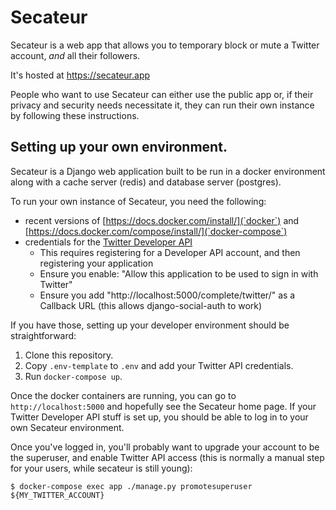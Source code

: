 # Secateur

Secateur is a web app that allows you to temporary block or mute a Twitter account, *and* all their followers.

It's hosted at https://secateur.app

People who want to use Secateur can either use the public app or, if their privacy and security needs necessitate it, they can run their own instance by following these instructions.

## Setting up your own environment.

Secateur is a Django web application built to be run in a docker environment along with a cache server (redis) and database server (postgres).

To run your own instance of Secateur, you need the following:

- recent versions of [https://docs.docker.com/install/](`docker`) and [https://docs.docker.com/compose/install/](`docker-compose`)
- credentials for the [Twitter Developer API](https://developer.twitter.com/)
   * This requires registering for a Developer API account, and then registering your application
   * Ensure you enable: "Allow this application to be used to sign in with Twitter"
   * Ensure you add "http://localhost:5000/complete/twitter/" as a Callback URL (this allows django-social-auth to work)

If you have those, setting up your developer environment should be straightforward:

1. Clone this repository.
2. Copy `.env-template` to `.env` and add your Twitter API credentials.
3. Run `docker-compose up`.

Once the docker containers are running, you can go to `http://localhost:5000` and hopefully see the Secateur home page. If your Twitter Developer API stuff is set up, you should be able to log in to your own Secateur environment.

Once you've logged in, you'll probably want to upgrade your account to be the superuser, and enable Twitter API access (this is normally a manual step for your users, while secateur is still young):

```
$ docker-compose exec app ./manage.py promotesuperuser ${MY_TWITTER_ACCOUNT}
```
